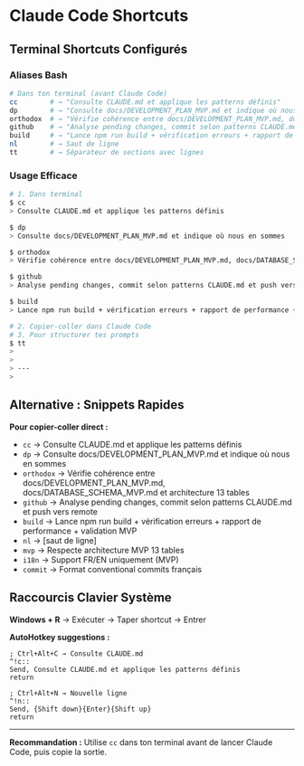 # Claude Code Shortcuts

## Terminal Shortcuts Configurés

### Aliases Bash
```bash
# Dans ton terminal (avant Claude Code)
cc        # → "Consulte CLAUDE.md et applique les patterns définis"
dp        # → "Consulte docs/DEVELOPMENT_PLAN_MVP.md et indique où nous en sommes"
orthodox  # → "Vérifie cohérence entre docs/DEVELOPMENT_PLAN_MVP.md, docs/DATABASE_SCHEMA_MVP.md et architecture 13 tables"
github    # → "Analyse pending changes, commit selon patterns CLAUDE.md et push vers remote"
build     # → "Lance npm run build + vérification erreurs + rapport de performance + validation MVP"
nl        # → Saut de ligne 
tt        # → Séparateur de sections avec lignes
```

### Usage Efficace
```bash
# 1. Dans terminal
$ cc
> Consulte CLAUDE.md et applique les patterns définis

$ dp  
> Consulte docs/DEVELOPMENT_PLAN_MVP.md et indique où nous en sommes

$ orthodox
> Vérifie cohérence entre docs/DEVELOPMENT_PLAN_MVP.md, docs/DATABASE_SCHEMA_MVP.md et architecture 13 tables

$ github
> Analyse pending changes, commit selon patterns CLAUDE.md et push vers remote

$ build
> Lance npm run build + vérification erreurs + rapport de performance + validation MVP

# 2. Copier-coller dans Claude Code
# 3. Pour structurer tes prompts
$ tt
> 
> 
> ---
> 
```

## Alternative : Snippets Rapides

**Pour copier-coller direct :**
- `cc` → Consulte CLAUDE.md et applique les patterns définis
- `dp` → Consulte docs/DEVELOPMENT_PLAN_MVP.md et indique où nous en sommes  
- `orthodox` → Vérifie cohérence entre docs/DEVELOPMENT_PLAN_MVP.md, docs/DATABASE_SCHEMA_MVP.md et architecture 13 tables
- `github` → Analyse pending changes, commit selon patterns CLAUDE.md et push vers remote
- `build` → Lance npm run build + vérification erreurs + rapport de performance + validation MVP
- `nl` → [saut de ligne]
- `mvp` → Respecte architecture MVP 13 tables
- `i18n` → Support FR/EN uniquement (MVP)
- `commit` → Format conventional commits français

## Raccourcis Clavier Système

**Windows + R** → Exécuter → Taper shortcut → Entrer

**AutoHotkey suggestions :**
```autohotkey
; Ctrl+Alt+C → Consulte CLAUDE.md
^!c::
Send, Consulte CLAUDE.md et applique les patterns définis
return

; Ctrl+Alt+N → Nouvelle ligne
^!n::
Send, {Shift down}{Enter}{Shift up}
return
```

---
**Recommandation :** Utilise `cc` dans ton terminal avant de lancer Claude Code, puis copie la sortie.